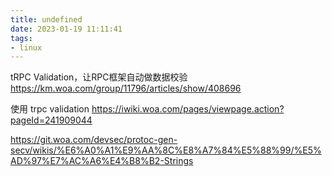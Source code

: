 ```yaml
---
title: undefined
date: 2023-01-19 11:11:41
tags:
- linux
---
```


tRPC Validation，让RPC框架自动做数据校验
https://km.woa.com/group/11796/articles/show/408696

使用 trpc validation 
https://iwiki.woa.com/pages/viewpage.action?pageId=241909044

https://git.woa.com/devsec/protoc-gen-secv/wikis/%E6%A0%A1%E9%AA%8C%E8%A7%84%E5%88%99/%E5%AD%97%E7%AC%A6%E4%B8%B2-Strings